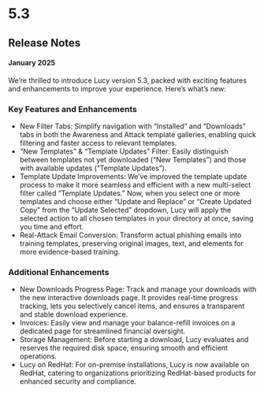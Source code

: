 # 5.3

## Release Notes

#### January 2025

We’re thrilled to introduce Lucy version 5.3, packed with exciting features and enhancements to improve your experience. Here’s what’s new:

### Key Features and Enhancements

* New Filter Tabs: Simplify navigation with “Installed” and “Downloads” tabs in both the Awareness and Attack template galleries, enabling quick filtering and faster access to relevant templates.
* “New Templates” & “Template Updates” Filter: Easily distinguish between templates not yet downloaded (“New Templates”) and those with available updates (“Template Updates”).
* Template Update Improvements: We’ve improved the template update process to make it more seamless and efficient with a new multi-select filter called “Template Updates.” Now, when you select one or more templates and choose either “Update and Replace” or “Create Updated Copy” from the “Update Selected” dropdown, Lucy will apply the selected action to all chosen templates in your directory at once, saving you time and effort.
* Real-Attack Email Conversion: Transform actual phishing emails into training templates, preserving original images, text, and elements for more evidence-based training.

### Additional Enhancements

* New Downloads Progress Page: Track and manage your downloads with the new interactive downloads page. It provides real-time progress tracking, lets you selectively cancel items, and ensures a transparent and stable download experience.
* Invoices: Easily view and manage your balance-refill invoices on a dedicated page for streamlined financial oversight.
* Storage Management: Before starting a download, Lucy evaluates and reserves the required disk space, ensuring smooth and efficient operations.
* Lucy on RedHat: For on-premise installations, Lucy is now available on RedHat, catering to organizations prioritizing RedHat-based products for enhanced security and compliance.

